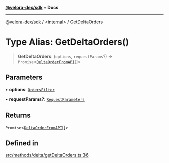[**@velora-dex/sdk**](../../README.md) • **Docs**

***

[@velora-dex/sdk](../../globals.md) / [\<internal\>](../README.md) / GetDeltaOrders

# Type Alias: GetDeltaOrders()

> **GetDeltaOrders**: (`options`, `requestParams`?) => `Promise`\<[`DeltaOrderFromAPI`](../../type-aliases/DeltaOrderFromAPI.md)[]\>

## Parameters

• **options**: [`OrdersFilter`](OrdersFilter.md)

• **requestParams?**: [`RequestParameters`](RequestParameters.md)

## Returns

`Promise`\<[`DeltaOrderFromAPI`](../../type-aliases/DeltaOrderFromAPI.md)[]\>

## Defined in

[src/methods/delta/getDeltaOrders.ts:36](https://github.com/paraswap/paraswap-sdk/blob/master/src/methods/delta/getDeltaOrders.ts#L36)

